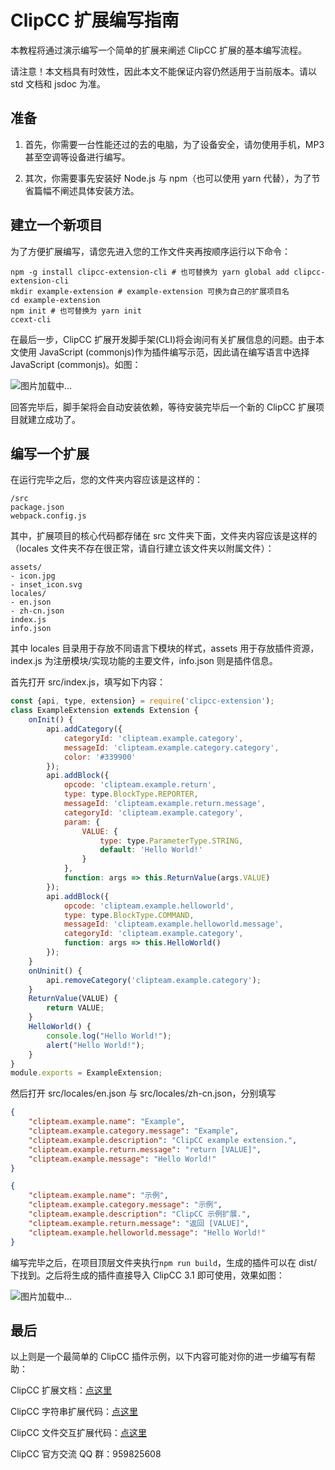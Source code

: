 # ClipCC 扩展编写指南

本教程将通过演示编写一个简单的扩展来阐述 ClipCC 扩展的基本编写流程。

请注意！本文档具有时效性，因此本文不能保证内容仍然适用于当前版本。请以 std 文档和 jsdoc 为准。

## 准备

1. 首先，你需要一台性能还过的去的电脑，为了设备安全，请勿使用手机，MP3 甚至空调等设备进行编写。

2. 其次，你需要事先安装好 Node.js 与 npm（也可以使用 yarn 代替），为了节省篇幅不阐述具体安装方法。

## 建立一个新项目

为了方便扩展编写，请您先进入您的工作文件夹再按顺序运行以下命令：

```shell
npm -g install clipcc-extension-cli # 也可替换为 yarn global add clipcc-extension-cli
mkdir example-extension # example-extension 可换为自己的扩展项目名
cd example-extension
npm init # 也可替换为 yarn init
ccext-cli
```

在最后一步，ClipCC 扩展开发脚手架(CLI)将会询问有关扩展信息的问题。由于本文使用 JavaScript (commonjs)作为插件编写示范，因此请在编写语言中选择 JavaScript (commonjs)。如图：

![图片加载中...](https://s3.jpg.cm/2021/08/22/IbEeHG.png)

回答完毕后，脚手架将会自动安装依赖，等待安装完毕后一个新的 ClipCC 扩展项目就建立成功了。

## 编写一个扩展

在运行完毕之后，您的文件夹内容应该是这样的：

```
/src
package.json
webpack.config.js
```

其中，扩展项目的核心代码都存储在 src 文件夹下面，文件夹内容应该是这样的（locales 文件夹不存在很正常，请自行建立该文件夹以附属文件）：

```
assets/
- icon.jpg
- inset_icon.svg
locales/
- en.json
- zh-cn.json
index.js
info.json
```

其中 locales 目录用于存放不同语言下模块的样式，assets 用于存放插件资源，index.js 为注册模块/实现功能的主要文件，info.json 则是插件信息。

首先打开 src/index.js，填写如下内容：

```javascript
const {api, type, extension} = require('clipcc-extension');
class ExampleExtension extends Extension {
    onInit() {
        api.addCategory({
            categoryId: 'clipteam.example.category',
            messageId: 'clipteam.example.category.category',
            color: '#339900'
        });
        api.addBlock({
            opcode: 'clipteam.example.return',
            type: type.BlockType.REPORTER,
            messageId: 'clipteam.example.return.message',
            categoryId: 'clipteam.example.category',
            param: {
                VALUE: {
                    type: type.ParameterType.STRING,
                    default: 'Hello World!'
                }
            },
            function: args => this.ReturnValue(args.VALUE)
        });
        api.addBlock({
            opcode: 'clipteam.example.helloworld',
            type: type.BlockType.COMMAND,
            messageId: 'clipteam.example.helloworld.message',
            categoryId: 'clipteam.example.category',
            function: args => this.HelloWorld()
        });
    }
    onUninit() {
        api.removeCategory('clipteam.example.category');
    }
    ReturnValue(VALUE) {
        return VALUE;
    }
    HelloWorld() {
        console.log("Hello World!");
        alert("Hello World!");
    }
}
module.exports = ExampleExtension;
```

然后打开 src/locales/en.json 与 src/locales/zh-cn.json，分别填写

```json
{
    "clipteam.example.name": "Example",
    "clipteam.example.category.message": "Example",
    "clipteam.example.description": "ClipCC example extension.",
    "clipteam.example.return.message": "return [VALUE]",
    "clipteam.example.message": "Hello World!"
}
```

```json
{
    "clipteam.example.name": "示例",
    "clipteam.example.category.message": "示例",
    "clipteam.example.description": "ClipCC 示例扩展.",
    "clipteam.example.return.message": "返回 [VALUE]",
    "clipteam.example.helloworld.message": "Hello World!"
}
```

编写完毕之后，在项目顶层文件夹执行``npm run build``，生成的插件可以在 dist/ 下找到。之后将生成的插件直接导入 ClipCC 3.1 即可使用，效果如图：

![图片加载中...](https://s3.jpg.cm/2021/08/22/IbEuKQ.png)

## 最后

以上则是一个最简单的 ClipCC 插件示例，以下内容可能对你的进一步编写有帮助：

ClipCC 扩展文档：[点这里](https://clipteam.github.io/clipcc-extension/)

ClipCC 字符串扩展代码：[点这里](https://github.com/JasonXu134590/clipcc-extension-string)

ClipCC 文件交互扩展代码：[点这里](https://github.com/Clipteam/clipcc-extension-fileio)

ClipCC 官方交流 QQ 群：959825608

